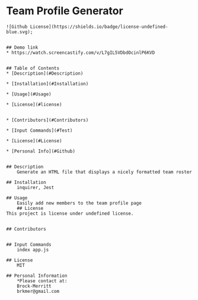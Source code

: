 # Team Profile Generator

    ![Github License](https://shields.io/badge/license-undefined-blue.svg);


    ## Demo link
    * https://watch.screencastify.com/v/L7gIL5VDbdOcinlP6KVD
    

    ## Table of Contents
    * [Description](#Description)

    * [Installation](#Installation)

    * [Usage](#Usage)
    
    * [License](#license)


    * [Contributors](#Contributors)

    * [Input Commands](#Test)

    * [License](#License)

    * [Personal Info](#Github)


    ## Description 
        Generate an HTML file that displays a nicely formatted team roster

    ## Installation 
        inquirer, Jest

    ## Usage 
        Easily add new members to the team profile page
        ## License
    This project is license under undefined license.
    

    ## Contributors 
        

    ## Input Commands 
        index app.js

    ## License
        MIT

    ## Personal Information
        *Please contact at:
        Brock-Merritt
        brkmer@gmail.com
    
